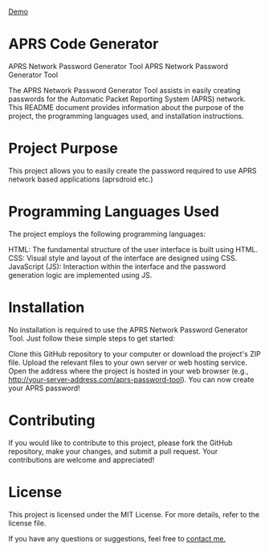 <a href="https://mavikulubeliadam.github.io/APRS-Code-Generator/" target="_blank"> Demo </a>

# APRS Code Generator
 
APRS Network Password Generator Tool
APRS Network Password Generator Tool

The APRS Network Password Generator Tool assists in easily creating passwords for the Automatic Packet Reporting System (APRS) network. This README document provides information about the purpose of the project, the programming languages used, and installation instructions.

# Project Purpose
This project allows you to easily create the password required to use APRS network based applications (aprsdroid etc.)

# Programming Languages Used
The project employs the following programming languages:

HTML: The fundamental structure of the user interface is built using HTML. <br>
CSS: Visual style and layout of the interface are designed using CSS. <br>
JavaScript (JS): Interaction within the interface and the password generation logic are implemented using JS.

# Installation
No installation is required to use the APRS Network Password Generator Tool. Just follow these simple steps to get started:

Clone this GitHub repository to your computer or download the project's ZIP file.
Upload the relevant files to your own server or web hosting service.
Open the address where the project is hosted in your web browser (e.g., http://your-server-address.com/aprs-password-tool).
You can now create your APRS password!

# Contributing
If you would like to contribute to this project, please fork the GitHub repository, make your changes, and submit a pull request. Your contributions are welcome and appreciated!

# License
This project is licensed under the MIT License. For more details, refer to the license file.

If you have any questions or suggestions, feel free to <a href="mailto:ta4aqg@erkinmercan.com.tr" target="_blank">contact me.</a>
